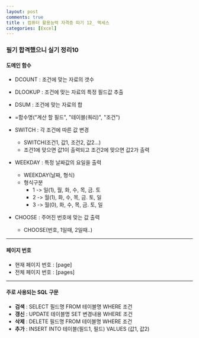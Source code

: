 ```yaml
---
layout: post
comments: true
title : 컴퓨터 활용능력 자격증 따기 12_ 엑세스
categories: [Excel]
---
```


### 필기 합격했으니 실기 정리10

#### 도메인 함수
- DCOUNT : 조건에 맞는 자료의 갯수
- DLOOKUP : 조건에 맞는 자료의 특정 필드값 추출
- DSUM : 조건에 맞는 자료의 합
- =함수명("계산 할 필드", "테이블(쿼리)", "조건")


- SWITCH : 각 조건에 따른 값 변경
	- SWITCH(조건1, 값1, 조건2, 값2...)
	- 조건1에 맞으면 값1이 출력되고 조건2에 맞으면 값2가 출력


- WEEKDAY : 특정 날짜값의 요일을 출력
	- WEEKDAY(날짜, 형식)
	- 형식구분
		- 1 -> 일(1), 월, 화, 수, 목, 금. 토
		- 2 -> 월(1), 화, 수, 목, 금. 토, 일
		- 3 -> 월(0), 화, 수, 목, 금. 토, 일


- CHOOSE : 주어진 번호에 맞는 값 출력
	- CHOOSE(번호, 1일때, 2일때..)

--------------------------------------------------------------

#### 페이지 번호
- 현재 페이지 번호 : [page]
- 전체 페이지 번호 : [pages]

-----------------------------------------------------------

#### 주로 사용되는 SQL 구문
- **검색** : SELECT 필드명 FROM 테이블명 WHERE 조건
- **갱신** : UPDATE 테이블명 SET 변경내용 WHERE 조건
- **삭제** : DELETE 필드명 FROM 테이블명 WHERE 조건
- **추가** : INSERT INTO 테이블(필드1, 필드) VALUES (값1, 값2)
